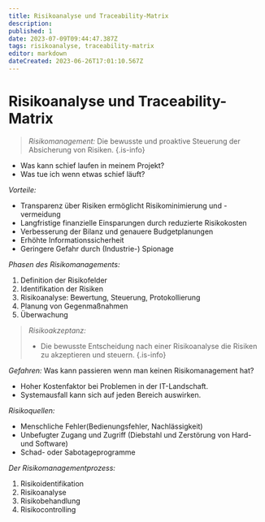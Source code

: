 ```yaml
---
title: Risikoanalyse und Traceability-Matrix
description: 
published: 1
date: 2023-07-09T09:44:47.387Z
tags: risikoanalyse, traceability-matrix
editor: markdown
dateCreated: 2023-06-26T17:01:10.567Z
---
```


# Risikoanalyse und Traceability-Matrix

> _Risikomanagement:_
> Die bewusste und proaktive Steuerung der Absicherung von Risiken.
{.is-info}
- Was kann schief laufen in meinem Projekt?
- Was tue ich wenn etwas schief läuft?

_Vorteile:_
- Transparenz über Risiken ermöglicht Risikominimierung und -vermeidung
- Langfristige finanzielle Einsparungen durch reduzierte Risikokosten
- Verbesserung der Bilanz und genauere Budgetplanungen
- Erhöhte Informationssicherheit
- Geringere Gefahr durch (Industrie-) Spionage

_Phasen des Risikomanagements:_
1.    Definition der Risikofelder
2.    Identifikation der Risiken
3.    Risikoanalyse: Bewertung, Steuerung, Protokollierung
4.    Planung von Gegenmaßnahmen
5.    Überwachung

>  _Risikoakzeptanz:_
>  - Die bewusste Entscheidung nach einer Risikoanalyse die Risiken zu akzeptieren und steuern.
{.is-info}

_Gefahren:_
Was kann passieren wenn man keinen Risikomanagement hat?
- Hoher Kostenfaktor bei Problemen in der IT-Landschaft.
- Systemausfall kann sich auf jeden Bereich auswirken.

_Risikoquellen:_

- Menschliche Fehler(Bedienungsfehler, Nachlässigkeit)
- Unbefugter Zugang und Zugriff (Diebstahl und Zerstörung von Hard- und Software)
- Schad- oder Sabotageprogramme

_Der Risikomanagementprozess:_
1. Risikoidentifikation
2. Risikoanalyse
3. Risikobehandlung
4. Risikocontrolling

